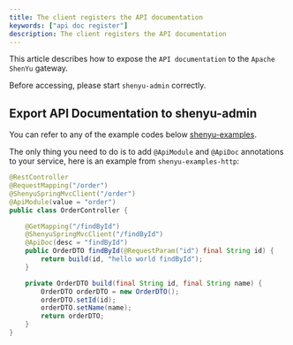 ```yaml
---
title: The client registers the API documentation
keywords: ["api doc register"]
description: The client registers the API documentation
---
```


This article describes how to expose the `API documentation` to the `Apache ShenYu` gateway.

Before accessing, please start `shenyu-admin` correctly.

## Export API Documentation to shenyu-admin

You can refer to any of the example codes below [shenyu-examples](https://github.com/apache/shenyu/tree/master/shenyu-examples).

The only thing you need to do is to add `@ApiModule` and `@ApiDoc` annotations to your service, here is an example from `shenyu-examples-http`:

```java
@RestController
@RequestMapping("/order")
@ShenyuSpringMvcClient("/order")
@ApiModule(value = "order")
public class OrderController {

    @GetMapping("/findById")
    @ShenyuSpringMvcClient("/findById")
    @ApiDoc(desc = "findById")
    public OrderDTO findById(@RequestParam("id") final String id) {
        return build(id, "hello world findById");
    }

    private OrderDTO build(final String id, final String name) {
        OrderDTO orderDTO = new OrderDTO();
        orderDTO.setId(id);
        orderDTO.setName(name);
        return orderDTO;
    }
}
```
